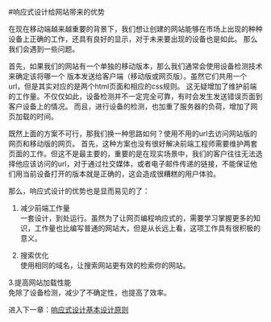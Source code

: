 #响应式设计给网站带来的优势  

  在现在移动端越来越重要的背景下，我们想让创建的网站能够在市场上出现的种种设备上正确的工作，还具有良好的显示，对于未来要出现的设备也是如此。
那么我们会遇到一些问题。

  首先，如果我们的网站有一个单独的移动版本，那么我们通常会使用设备检测技术来确定该将哪一个
  版本发送给客户端（移动版或网页版）。虽然它们共用一个url，但是其实对应的是两个html页面和相应的css规则。
  这无疑增加了维护前端的工作量。不仅仅如此，设备检测并不一定完全可靠，有时会发生发送错误页面到客户设备上的情况。
  而且，进行设备的检测，也加重了服务器的负荷，增加了网页加载的时间。  
  
  既然上面的方案不可行，那我们换一种思路如何？使用不用的url去访问网站版的网页和移动版的网页。
  首先，这种方案也没有很好解决前端工程师需要维护两套页面的工作。但这不是最主要的，重要的是在现实场景中，我们的客户往往无法选择他应该访问的url，对于通过社交媒体，或者电子邮件传递的链接，不能保证他们用当前设备打开的版本就是正确的，这会造成很糟糕的用户体验。
  
  那么，响应式设计的优势也是显而易见的了：
  
1. 减少前端工作量  
一套设计，到处运行。虽然为了让网页编程响应式的，需要学习掌握更多的知识，工作量也比编写普通的网站大，但是从长远上看，这项工作具有很积极的意义。  

2. 搜索优化  
使用相同的域名，让搜索网站更有效的检索你的网站。

3.提高网站加载性能  
免除了设备检测，减少了不确定性，也提高了效率。


进入下一章：[响应式设计基本设计原则](/chapters/chapter2.md)
